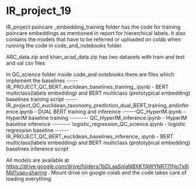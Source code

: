 # IR_project_19

IR_project poincare _embedding_training folder has the code for training poincare embeddings as mentioned in report for hierarchical labels. 
It also contains the models that have to be referred or uploaded on colab when running the code in code_and_notebooks folder.

ARC_data.zip and khan_acad_data.zip has two datasets with train and test and val csv files

In QC_science folder inside code_and notebooks there are files which implement the baselines
  -----IR_PROJECT_QC_BERT_euclidean_baselines_training_.ipynb  - BERT multiclass(labels embedding) and BERT multiclass (prototypical embedding) baselines training script
  -----IR_project_QC_euclidean_taxonomy_prediction_dual_BERT_training_andinference.ipynb - DUAL BERT training and inference
  ------QC_HyperIM.ipynb  - HyperIM baseline training
  -------- QC_HyperIM_inference.ipynb - HyperIM baseline inference
  -------- logistic_regression_QC_science.ipynb - logistic regression baseline
  ------IR_PROJECT_QC_BERT_euclidean_baselines_inference_.ipynb  - BERT multiclass(labels embedding) and BERT multiclass (prototypical embedding) baselines inference script


All models are available at https://drive.google.com/drive/folders/1bDLaaSnlaNBXKTAWYNR77Ifjlo7x6jMd?usp=sharing . Mount drive on google colab and the code takes care of loading everything
